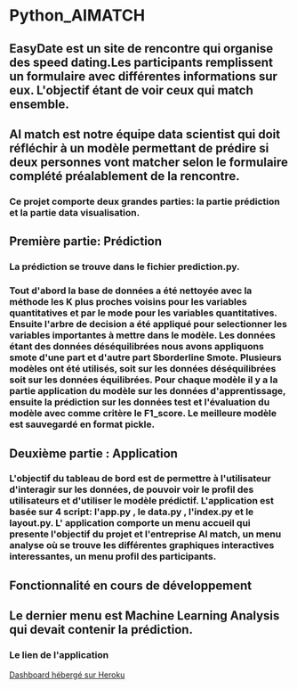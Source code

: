 # Python_AIMATCH

##  EasyDate est un site de rencontre qui organise des speed dating.Les participants remplissent un formulaire avec différentes informations sur eux. L'objectif étant de voir ceux qui match ensemble.
##  AI match est notre équipe data scientist qui doit réfléchir à un modèle permettant de prédire si deux personnes vont matcher selon le formulaire complété préalablement de la rencontre.
### Ce projet comporte deux grandes parties: la partie prédiction et la partie data visualisation.
## Première partie: Prédiction
### La prédiction se trouve dans le fichier prediction.py.
### Tout d'abord  la base de données a été nettoyée  avec la méthode les K plus proches voisins pour les variables quantitatives et par le mode pour les variables quantitatives. Ensuite  l'arbre de decision  a été appliqué pour selectionner  les variables importantes à mettre dans le modèle. Les données étant des données déséquilibrées nous avons appliquons smote d'une part et d'autre part Sborderline Smote. Plusieurs modèles ont été utilisés,  soit sur  les données déséquilibrées soit sur les données équilibrées. Pour chaque modèle il y a la partie application du modèle sur les données d'apprentissage, ensuite la prédiction sur les données test et l'évaluation du modèle avec comme critère le F1_score. Le meilleure modèle est sauvegardé en format pickle.



## Deuxième partie : Application
### L'objectif du tableau de bord est de permettre à l'utilisateur d'interagir sur les données, de pouvoir voir le profil des utilisateurs et d'utiliser le modèle prédictif. L'application est basée sur 4 script: l'app.py , le data.py , l'index.py et le layout.py. L' application comporte un menu accueil qui presente l'objectif du projet et l'entreprise AI match, un menu analyse où se trouve les différentes graphiques interactives interessantes, un menu  profil des participants. 


## Fonctionnalité en cours de développement
## Le dernier menu est Machine Learning Analysis qui devait contenir la prédiction.

### Le lien de l'application 
<a href="https://aimatch69.herokuapp.com/" target="_blank">Dashboard hébergé sur Heroku</a>
